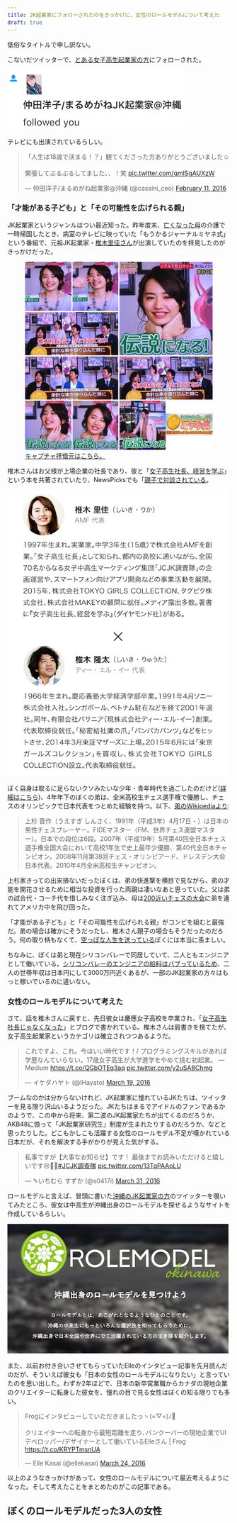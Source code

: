 ```yaml
---
title: JK起業家にフォローされたのをきっかけに、女性のロールモデルについて考えた
draft: true
---
```


低俗なタイトルで申し訳ない。

こないだツイッターで、[とある女子高生起業家の方](https://twitter.com/cassini_ceo/)にフォローされた。

![](/assets/images/women-role-model/twitter-follow.png)

テレビにも出演されているらしい。

<blockquote class="twitter-tweet" data-lang="en"><p lang="ja" dir="ltr">「人生は18歳で決まる！？」観てくださった方ありがとうございました☺️<br><br>緊張してぶるぶるしてました、、！笑 <a href="https://t.co/qmlSgAUXzW">pic.twitter.com/qmlSgAUXzW</a></p>&mdash; 仲田洋子/まるめがね起業家@沖縄 (@cassini_ceo) <a href="https://twitter.com/cassini_ceo/status/697787090315051008">February 11, 2016</a></blockquote>

### 「才能がある子ども」と「その可能性を広げられる親」

JK起業家というジャンルはつい最近知った。昨年度末、[亡くなった母](http://chibicode.com/aaron)の介護で一時帰国したとき、病室のテレビに映っていた「もうかるジャーナルミヤネ式」という番組で、元祖JK起業家・[椎木里佳さん](https://twitter.com/rikashiikiamf)が出演していたのを拝見したのがきっかけだった。

<figure>
  <img src="/assets/images/women-role-model/rika.jpg" />
  <figcaption><a href="https://twitter.com/miwamiwa5551/status/681023774230093824">キャプチャ拝借元はこちら。</a></figcaption>
</figure>

椎木さんはお父様が上場企業の社長であり、彼と「[女子高生社長、経営を学ぶ](http://www.amazon.co.jp/ebook/dp/B01B2A5IHG?tag=chibicode-22)」という本を共著されていたり、NewsPicksでも「[親子で対談されている](https://newspicks.com/news/1467975/body/)。

![](/assets/images/women-role-model/newspicks-chat.png)

ぼく自身は取るに足らないクソみたいな少年・青年時代を過ごしたのだけど([詳細はこちら](http://chibicode.com/tanpopo-anne-nintendo/))、4年年下のぼくの弟は、全米高校生チェス選手権で優勝し、チェスのオリンピックで日本代表をつとめた経験を持つ。以下、[弟のWikipediaより](https://ja.wikipedia.org/wiki/%E4%B8%8A%E6%9D%89%E6%99%8B%E4%BD%9C):

> 上杉 晋作（うえすぎ しんさく、1991年（平成3年）4月17日 - ）は日本の男性チェスプレーヤー。FIDEマスター（FM、世界チェス連盟マスター）。日本での段位は6段。2007年（平成19年）5月第40回全日本チェス選手権全国大会において高校1年生で史上最年少優勝、第40代全日本チャンピオン。2008年11月第38回チェス・オリンピアード、ドレスデン大会日本代表。2010年4月全米高校生チャンピオン。

上杉家きっての出来損ないだったぼくは、弟の快進撃を横目で見ながら、弟の才能を開花させるために相当な投資を行った両親は凄いなあと思っていた。父は弟の試合代・コーチ代を惜しみなく注ぎ込み、母は[200近いチェスの大会](https://www.facebook.com/churchillchess/)に弟を連れてアメリカ中を飛び回った。

「才能がある子ども」と「その可能性を広げられる親」がコンビを組むと最強だ。弟の場合は確かにそうだったし、椎木さん親子の場合もそうだったのだろう。何の取り柄もなくて、[空っぽな人生を送っている](http://chibicode.com/tanpopo-anne-nintendo/)ぼくには本当に羨ましい。

ちなみに、ぼくは弟と現在シリコンバレーで同居していて、二人ともエンジニアとして働いている。[シリコンバレーのエンジニアの給料はバブっているため](http://chibicode.com/silicon-valley-hell/)、二人の世帯年収は日本円にして3000万円近くあるが、一部のJK起業家の方々はもっと稼いでいるのに違いない。

### 女性のロールモデルについて考えた

さて、話を椎木さんに戻すと、先日彼女は慶應女子高校を卒業され、「[女子高生社長じゃなくなった](http://ameblo.jp/rikashiiki/entry-12141923180.html)」とブログで書かれている。椎木さんは肩書きを捨てたが、女子高生起業家というカテゴリは確立されつつあるようだ。

<blockquote class="twitter-tweet" data-lang="en"><p lang="ja" dir="ltr">これですよ、これ。今はいい時代です！/ プログラミングスキルがあれば学歴なんていらない。17歳女子高生が大学進学をやめて挑む初起業。 — Medium <a href="https://t.co/QGbOTEq3aq">https://t.co/QGbOTEq3aq</a> <a href="https://t.co/y2uSA8Chmg">pic.twitter.com/y2uSA8Chmg</a></p>&mdash; イケダハヤト (@IHayato) <a href="https://twitter.com/IHayato/status/711010758142906369">March 19, 2016</a></blockquote>

ブームなのかは分からないけれど、JK起業家に憧れているJKたちは、ツイッターを見る限り沢山いるようだった。JKたちはまるでアイドルのファンであるかのようで、この中から将来、第二波のJK起業家たちが出てくるのだろうか、AKB48に倣って「JK起業家研究生」制度が生まれたりするのだろうか、などと思ったりした。どこもかしこも活躍する女性のロールモデル不足が嘆かれている日本だが、それを解決する手がかりが見えた気がする。

<blockquote class="twitter-tweet" data-lang="en"><p lang="ja" dir="ltr">私事ですが【大事なお知らせ】です！ 最後までお読みいただけると嬉しいです😢🙏🏼<a href="https://twitter.com/hashtag/JCJK%E8%AA%BF%E6%9F%BB%E9%9A%8A?src=hash">#JCJK調査隊</a> <a href="https://t.co/13TqPAAoLU">pic.twitter.com/13TqPAAoLU</a></p>&mdash; ✎いちむら すずか (@s0417i) <a href="https://twitter.com/s0417i/status/715545277558468608">March 31, 2016</a></blockquote>

ロールモデルと言えば、冒頭に書いた[沖縄のJK起業家の方](https://twitter.com/cassini_ceo/)のツイッターを覗いてみたところ、彼女は中高生が沖縄出身のロールモデルを探せるようなサイトを作成しているらしい。

![](/assets/images/women-role-model/rolemodel-jp.jpg)

また、以前お付き合いさせてもらっていたElleのインタビュー記事を先月読んだのだが、そういえば彼女も「日本の女性のロールモデルになりたい」と言っていたのを思い出した。わずか2年ほどで、日本の新卒営業職からカナダの現地企業のクリエイターに転身した彼女を、憧れの目で見る女性はぼくの知る限りでも多い。

<blockquote class="twitter-tweet" data-lang="en"><p lang="ja" dir="ltr">Frogにインタビューしていただきましたっヽ(=▽=)ﾉ💖<br><br>クリエイターへの転身から最短距離を走り､バンクーバーの現地企業でUIデベロッパー/デザイナーとして働いているElleさん | Frog <a href="https://t.co/KRYPTmsnUA">https://t.co/KRYPTmsnUA</a></p>&mdash; Elle Kasai (@ellekasai) <a href="https://twitter.com/ellekasai/status/713093283526774784">March 24, 2016</a></blockquote>

以上のようなきっかけがあって、女性のロールモデルについて最近考えるようになった。そして考えたことをまとめたのがこの記事である。

## ぼくのロールモデルだった3人の女性
